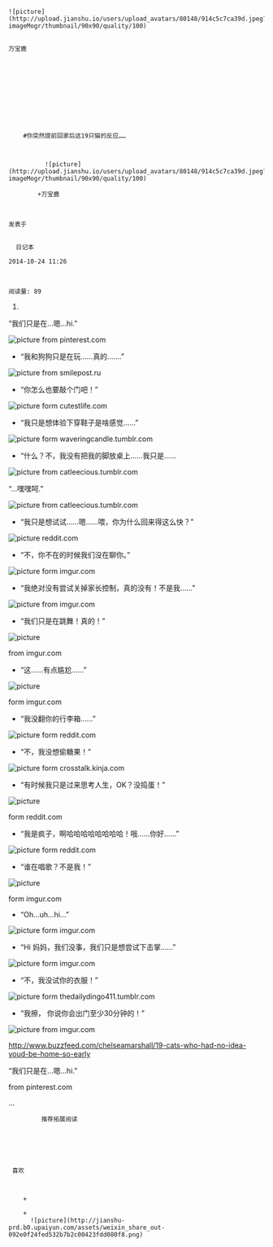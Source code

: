 
    
  
    ![picture](http://upload.jianshu.io/users/upload_avatars/80148/914c5c7ca39d.jpeg?imageMogr/thumbnail/90x90/quality/100)
    

    万宝鹿
  
      

  
  
    
  


    
      
        #你突然提前回家后这19只猫的反应……
        
          
            
              ![picture](http://upload.jianshu.io/users/upload_avatars/80148/914c5c7ca39d.jpeg?imageMogr/thumbnail/90x90/quality/100)
            
            +万宝鹿
        
        
    
    发表于 

    
      日记本

    2014-10-24 11:26

    

    阅读量: 89
  


        
          
 1.
  “我们只是在…嗯…hi.”


![picture](http://upload-images.jianshu.io/upload_images/80148-6c0c073f6a1b0ead.jpg?imageView2/2/w/1240/q/100)
from pinterest.com


+
  “我和狗狗只是在玩……真的…….”


![picture](http://upload-images.jianshu.io/upload_images/80148-f704435731792e93.jpg?imageView2/2/w/1240/q/100)
from smilepost.ru


+
  “你怎么也要敲个门吧！”


![picture](http://upload-images.jianshu.io/upload_images/80148-3a78d8ae80438b30.jpg?imageView2/2/w/1240/q/100)
form cutestlife.com


+
  “我只是想体验下穿鞋子是啥感觉……”


![picture](http://upload-images.jianshu.io/upload_images/80148-d62e3ef4b61b097f.jpg?imageView2/2/w/1240/q/100)
form waveringcandle.tumblr.com


+
  “什么？不，我没有把我的脚放桌上……我只是……


![picture](http://upload-images.jianshu.io/upload_images/80148-fa25bb8a8d9483c4.gif?imageView2/2/w/1240/q/100)
from catleecious.tumblr.com

  “…嘿嘿呵.”


![picture](http://upload-images.jianshu.io/upload_images/80148-38ab7dfd3019199f.gif?imageView2/2/w/1240/q/100)
from catleecious.tumblr.com


+
  “我只是想试试……嗯……喂，你为什么回来得这么快？”


![picture](http://upload-images.jianshu.io/upload_images/80148-af9dd54acf61a66b.gif?imageView2/2/w/1240/q/100)
reddit.com


+
  “不，你不在的时候我们没在聊你。”


![picture](http://upload-images.jianshu.io/upload_images/80148-41978e6efe693ed6.jpg?imageView2/2/w/1240/q/100)
form imgur.com


+
  “我绝对没有尝试关掉家长控制，真的没有！不是我……”


![picture](http://upload-images.jianshu.io/upload_images/80148-88963c9489280afb.jpg?imageView2/2/w/1240/q/100)
from imgur.com


+
  “我们只是在跳舞！真的！”


![picture](http://upload-images.jianshu.io/upload_images/80148-70874a4ea5085fb0.jpg?imageView2/2/w/1240/q/100)

from imgur.com


+
  “这……有点尴尬……”


![picture](http://upload-images.jianshu.io/upload_images/80148-a05721d8cb1e52be.jpg?imageView2/2/w/1240/q/100)

form imgur.com


+
  “我没翻你的行李箱……”


![picture](http://upload-images.jianshu.io/upload_images/80148-468da4b82d0c4bea.gif?imageView2/2/w/1240/q/100)
form reddit.com


+
  “不，我没想偷糖果！”


![picture](http://upload-images.jianshu.io/upload_images/80148-35a5c45c936dd980.gif?imageView2/2/w/1240/q/100)
form crosstalk.kinja.com


+
  “有时候我只是过来思考人生，OK？没捣蛋！”


![picture](http://upload-images.jianshu.io/upload_images/80148-755636a94a6b896c.jpg?imageView2/2/w/1240/q/100)

form reddit.com


+
  “我是疯子，啊哈哈哈哈哈哈哈哈！哦……你好……”


![picture](http://upload-images.jianshu.io/upload_images/80148-fbaa337b37a386b2.gif?imageView2/2/w/1240/q/100)
form reddit.com


+
  “谁在唱歌？不是我！”


![picture](http://upload-images.jianshu.io/upload_images/80148-b064b31a20a85c9a.jpg?imageView2/2/w/1240/q/100)

form imgur.com


+
  “Oh…uh…hi…”


![picture](http://upload-images.jianshu.io/upload_images/80148-90e98ae80ab8fb82.gif?imageView2/2/w/1240/q/100)
form imgur.com


+
  “Hi 妈妈，我们没事，我们只是想尝试下击掌……”


![picture](http://upload-images.jianshu.io/upload_images/80148-ebcc0a0df2ced504.gif?imageView2/2/w/1240/q/100)
form imgur.com


+
  “不，我没试你的衣服！”


![picture](http://upload-images.jianshu.io/upload_images/80148-bc2983ce6f9ce6f9.gif?imageView2/2/w/1240/q/100)
form thedailydingo411.tumblr.com


+
  “我擦， 你说你会出门至少30分钟的！”


![picture](http://upload-images.jianshu.io/upload_images/80148-78cc0def0f1055eb.jpg?imageView2/2/w/1240/q/100)
from imgur.com



  http://www.buzzfeed.com/chelseamarshall/19-cats-who-had-no-idea-youd-be-home-so-early


        
           
 
 “我们只是在…嗯…hi.” 
 
   from pinterest.com 
 
...
      
    
    
      
      
      
          
             推荐拓展阅读
        
      
    
    
      
          
     喜欢

      
      
        +
                  
        +
          ![picture](http://jianshu-prd.b0.upaiyun.com/assets/weixin_share_out-092e0f24fed532b7b2c00423fdd080f8.png)
        
      
    
  


